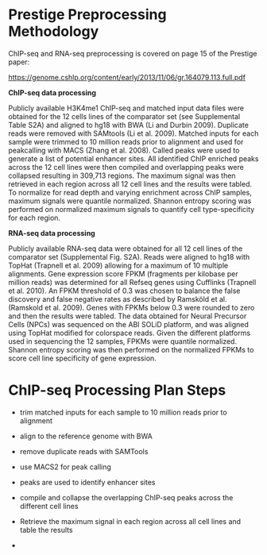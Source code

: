 # Prestige Preprocessing Methodology

ChIP-seq and RNA-seq preprocessing is covered on page 15 of the Prestige paper:

https://genome.cshlp.org/content/early/2013/11/06/gr.164079.113.full.pdf


**ChIP-seq data processing** 

Publicly available H3K4me1 ChIP-seq and matched input data files were obtained for the 12
cells lines of the comparator set (see Supplemental Table S2A) and aligned to hg18 with BWA
(Li and Durbin 2009). Duplicate reads were removed with SAMtools (Li et al. 2009). Matched
inputs for each sample were trimmed to 10 million reads prior to alignment and used for peakcalling with MACS (Zhang et al. 2008). Called peaks were used to generate a list of potential
enhancer sites. All identified ChIP enriched peaks across the 12 cell lines were then compiled
and overlapping peaks were collapsed resulting in 309,713 regions. The maximum signal was
then retrieved in each region across all 12 cell lines and the results were tabled. To normalize for
read depth and varying enrichment across ChIP samples, maximum signals were quantile
normalized. Shannon entropy scoring was performed on normalized maximum signals to
quantify cell type-specificity for each region.

**RNA-seq data processing**

Publicly available RNA-seq data were obtained for all 12 cell lines of the comparator set
(Supplemental Fig. S2A). Reads were aligned to hg18 with TopHat (Trapnell et al. 2009)
allowing for a maximum of 10 multiple alignments. Gene expression score FPKM (fragments
per kilobase per million reads) was determined for all Refseq genes using Cufflinks (Trapnell et
al. 2010). An FPKM threshold of 0.3 was chosen to balance the false discovery and false
negative rates as described by Ramsköld et al. (Ramskold et al. 2009). Genes with FPKMs
below 0.3 were rounded to zero and then the results were tabled. The data obtained for Neural
Precursor Cells (NPCs) was sequenced on the ABI SOLiD platform, and was aligned using
TopHat modified for colorspace reads. Given the different platforms used in sequencing the 12
samples, FPKMs were quantile normalized. Shannon entropy scoring was then performed on the
normalized FPKMs to score cell line specificity of gene expression. 

# ChIP-seq Processing Plan Steps


* trim matched inputs for each sample to 10 million reads prior to alignment

* align to the reference genome with BWA

* remove duplicate reads with SAMTools

* use MACS2 for peak calling

* peaks are used to identify enhancer sites

* compile and collapse the overlapping ChIP-seq peaks across the different cell lines

* Retrieve the maximum signal in each region across all cell lines and table the results

* 



